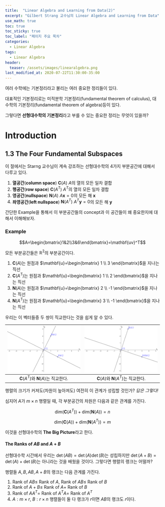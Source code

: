 ```yaml
---
title:  "Linear Algebra and Learning from Data(2)"
excerpt: "Gilbert Strang 교수님의 Linear Algebra and Learning from Data"
use_math: true
toc: true
toc_sticky: true
toc_label: "페이지 주요 목차"
categories:
  - Linear Algebra
tags:
  - Linear Algebra
header:
  teaser: /assets/images/linearalgebra.png
last_modified_at: 2020-07-22T11:30:00-35:00
---
```


여러 수학에는 기본정리라고 불리는 여러 중요한 정리들이 있다.

대표적인 기본정리로는 미적분학 기본정리(fundamental theorem of calculus), 대수학의 기본정리(fundamental theorem of algebra)등이 있다.

그렇다면 **선형대수학의 기본정리**라고 부를 수 있는 중요한 정리는 무엇이 있을까?

# Introduction
## 1.3 The Four Fundamental Subspaces

이 절에서는 Starng 교수님이 계속 강조하는 선형대수학의 $4$가지 부분공간에 대해서 다루고 있다. 

1. **열공간**(**column space**) $\mathbf{C}(A)$
$A$의 열의 모든 일차 결합
2. **행공간**(**row space**) $\mathbf{C}(A^T)$
$A^T$의 열의 모든 일차 결합
3. **영공간**(**nullspace**) $\mathbf{N}(A)$
$A\mathbf{x}=0$의 모든 해 $\mathbf{x}$
4. **좌영공간**(**left nullspace**) $\mathbf{N}(A^T)$
$A^T\mathbf{y}=0$의 모든 해 $\mathbf{y}$

간단한 Example을 통해서 이 부분공간들의 concept과 이 공간들이 왜 중요한지에 대해서 이해해보자.

### Example  
$$A=\begin{bmatrix}1&2\\3&6\end{bmatrix}=\mathbf{uv}^T$$

모든 부분공간들은 $\mathbb{R}^2$의 부분공간이다.
1. $\mathbf{C}(A)$는 원점과 $\mathbf{u}=\begin{bmatrix} 1 \\ 3 \end{bmatrix}$을 지나는 직선
2. $\mathbf{C}(A^T)$는 원점과 $\mathbf{u}=\begin{bmatrix} 1 \\ 2 \end{bmatrix}$을 지나는 직선
3. $\mathbf{N}(A)$는 원점과 $\mathbf{u}=\begin{bmatrix} 2 \\ -1 \end{bmatrix}$을 지나는 직선
4. $\mathbf{N}(A^T)$는 원점과 $\mathbf{u}=\begin{bmatrix} 3 \\ -1 \end{bmatrix}$을 지나는 직선

우리는 이 벡터들중 두 쌍이 직교한다는 것을 쉽게 알 수 있다.

| ![](https://raw.githubusercontent.com/Archin-coding/Archin-coding.github.io/master/assets/images/linearalgebra/20200722_3.png) | ![](https://raw.githubusercontent.com/Archin-coding/Archin-coding.github.io/master/assets/images/linearalgebra/20200722_4.png)|
|:--:|:--:|
| $\mathbf{C}(A^T)$와 $\mathbf{N}(A)$는 직교한다. | $\mathbf{C}(A)$와 $\mathbf{N}(A^T)$는 직교한다. |

행렬의 크기가 커져도(차원이 높아져도) 여전히 이 관계가 성립할 것인가? *답은 그렇다!*

심지어 $A$가 $m\times n$ 행렬일 때, 각 부분공간의 차원은 다음과 같은 관계를 가진다.

$$\mathrm{dim}(\mathbf{C}(A^T))+\mathrm{dim}(\mathbf{N}(A))=n$$

$$\mathrm{dim}(\mathbf{C}(A))+\mathrm{dim}(\mathbf{N}(A^T))=m$$

이것을 선형대수학의 **The Big Picture**라고 한다.

#### The Ranks of $AB$ and $A+B$
선형대수학 시간에서 우리는 $\det (AB)=\det (A) \det(B)$는 성립하지만 $\det (A+B)=\det (A)+\det(B)$는 아니라는 것을 배웠을 것이다. 그렇다면 행렬의 랭크는 어떨까?

행렬들 $A,B, AB, A+B$의 랭크는 다음 관계를 가진다.

1. Rank of $AB\leq$ Rank of $A$, Rank of $AB\leq$ Rank of $B$
2. Rank of $A+B\leq$ Rank of $A+$ Rank of $B$
3. Rank of $AA^T=$ Rank of $A^TA=$ Rank of $A^T$
4. $A:m\times r$, $B:r\times n$ 행렬들이 둘 다 랭크가 $r$이면 $AB$의 랭크도 $r$이다.

